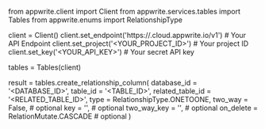 from appwrite.client import Client
from appwrite.services.tables import Tables
from appwrite.enums import RelationshipType

client = Client()
client.set_endpoint('https://<REGION>.cloud.appwrite.io/v1') # Your API Endpoint
client.set_project('<YOUR_PROJECT_ID>') # Your project ID
client.set_key('<YOUR_API_KEY>') # Your secret API key

tables = Tables(client)

result = tables.create_relationship_column(
    database_id = '<DATABASE_ID>',
    table_id = '<TABLE_ID>',
    related_table_id = '<RELATED_TABLE_ID>',
    type = RelationshipType.ONETOONE,
    two_way = False, # optional
    key = '', # optional
    two_way_key = '', # optional
    on_delete = RelationMutate.CASCADE # optional
)

